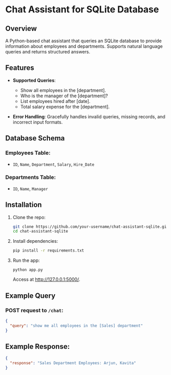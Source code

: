 # Chat Assistant for SQLite Database

## Overview

A Python-based chat assistant that queries an SQLite database to provide information about employees and departments. Supports natural language queries and returns structured answers.

## Features

- **Supported Queries**:
  - Show all employees in the [department].
  - Who is the manager of the [department]?
  - List employees hired after [date].
  - Total salary expense for the [department].

- **Error Handling**: Gracefully handles invalid queries, missing records, and incorrect input formats.

## Database Schema

### Employees Table:
- `ID`, `Name`, `Department`, `Salary`, `Hire_Date`

### Departments Table:
- `ID`, `Name`, `Manager`

## Installation

1. Clone the repo:
   ```bash
   git clone https://github.com/your-username/chat-assistant-sqlite.git
   cd chat-assistant-sqlite
   ```
2. Install dependencies:
   ```bash
   pip install -r requirements.txt
   ```
3. Run the app:
   ```
   python app.py
   ```
   Access at http://127.0.0.1:5000/.

 ## Example Query

### POST request to `/chat`:

```json
{
  "query": "show me all employees in the [Sales] department"
}
```
## Example Response:

```json
{
  "response": "Sales Department Employees: Arjun, Kavita"
}
```
     
